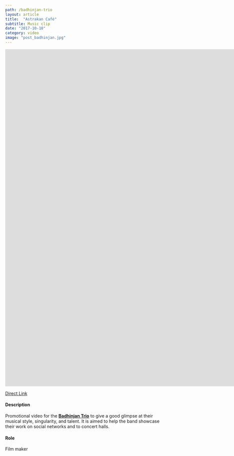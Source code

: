 ```yaml
---
path: /badhinjan-trio
layout: article
title:  "Astrakan Café"
subtitle: Music clip
date: "2017-10-10"
category: video
image: "post_badhinjan.jpg"
---
```




<iframe src="https://www.youtube.com/embed/AyRCXbdHzTE?rel=0" frameborder="0" allowfullscreen width="1920" height="1080"></iframe>

[Direct Link](https://www.youtube.com/watch?v=AyRCXbdHzTE)

#### Description
Promotional video for the __[Badhinjan Trio](https://www.facebook.com/BadhinjanTrio/)__ to give a good glimpse at their musical style, singularity, and talent.
It is aimed to help the band showcase their work on social networks and to concert halls.

#### Role
Film maker